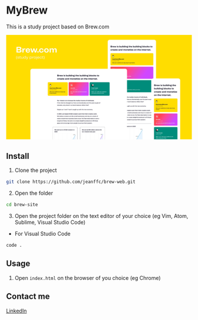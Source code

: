 # MyBrew

This is a study project based on Brew.com

![Brew Banner](https://github.com/jeanffc/brew-web/blob/main/assets/img/brew-banner.jpg)

## Install

1. Clone the project

```bash
git clone https://github.com/jeanffc/brew-web.git
```

2. Open the folder

```bash
cd brew-site
```

3. Open the project folder on the text editor of your choice (eg Vim, Atom, Sublime, Visual Studio Code)

- For Visual Studio Code

```bash
code .
```

## Usage

1. Open `index.html` on the browser of you choice (eg Chrome)

## Contact me

<a href="https://www.linkedin.com/in/jeancampos/"> LinkedIn</a>
